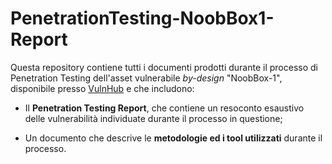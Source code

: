 # PenetrationTesting-NoobBox1-Report
 
Questa repository contiene tutti i documenti prodotti durante il processo di Penetration Testing dell'asset vulnerabile *by-design* "NoobBox-1", disponibile presso [VulnHub](https://www.vulnhub.com/entry/noobbox-1,664/) e che includono:

- Il **Penetration Testing Report**, che contiene un resoconto esaustivo delle vulnerabilità individuate durante il processo in questione;

- Un documento che descrive le **metodologie ed i tool utilizzati** durante il processo.
